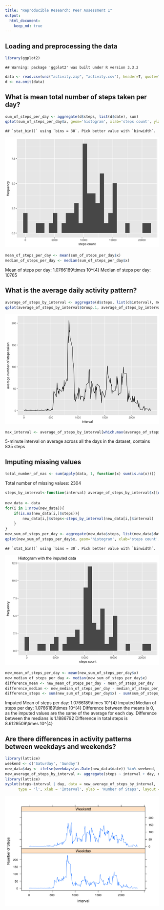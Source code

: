 ```yaml
---
title: "Reproducible Research: Peer Assessment 1"
output: 
  html_document:
    keep_md: true
---
```



## Loading and preprocessing the data

```r
library(ggplot2)
```

```
## Warning: package 'ggplot2' was built under R version 3.3.2
```

```r
data <- read.csv(unz("activity.zip", "activity.csv"), header=T, quote="\"", sep=",")
d <- na.omit(data)
```

## What is mean total number of steps taken per day?

```r
sum_of_steps_per_day <- aggregate(d$steps, list(d$date), sum)
qplot(sum_of_steps_per_day$x, geom='histogram', xlab='steps count', ylab='frequency')
```

```
## `stat_bin()` using `bins = 30`. Pick better value with `binwidth`.
```

![](PA1_template_files/figure-html/unnamed-chunk-2-1.png)<!-- -->


```r
mean_of_steps_per_day <- mean(sum_of_steps_per_day$x)
median_of_steps_per_day <- median(sum_of_steps_per_day$x)
```

Mean of steps per day: 1.0766189\times 10^{4} 
Median of steps per day: 10765 

## What is the average daily activity pattern?

```r
average_of_steps_by_interval <- aggregate(d$steps, list(d$interval), mean)
qplot(average_of_steps_by_interval$Group.1, average_of_steps_by_interval$x, geom='line', xlab='interval', ylab='average number of steps taken')
```

![](PA1_template_files/figure-html/unnamed-chunk-4-1.png)<!-- -->

```r
max_interval <- average_of_steps_by_interval[which.max(average_of_steps_by_interval$x), 1]
```
5-minute interval on average across all the days in the dataset, contains 835 steps

## Imputing missing values

```r
total_number_of_nas <- sum(apply(data, 1, function(x) sum(is.na(x))))
```
Total number of missing values: 2304


```r
steps_by_interval<-function(interval) average_of_steps_by_interval$x[[which(average_of_steps_by_interval$Group.1 == interval)]]

new_data <- data
for(i in 1:nrow(new_data)){
    if(is.na(new_data[i,]$steps)){
        new_data[i,]$steps<-steps_by_interval(new_data[i,]$interval)
    }
}
new_sum_of_steps_per_day <- aggregate(new_data$steps, list(new_data$date), sum)
qplot(new_sum_of_steps_per_day$x, geom='histogram', xlab='steps count', ylab='frequency', main='Histogram with the imputed data')
```

```
## `stat_bin()` using `bins = 30`. Pick better value with `binwidth`.
```

![](PA1_template_files/figure-html/unnamed-chunk-7-1.png)<!-- -->


```r
new_mean_of_steps_per_day <- mean(new_sum_of_steps_per_day$x)
new_median_of_steps_per_day <- median(new_sum_of_steps_per_day$x)
difference_mean <- new_mean_of_steps_per_day - mean_of_steps_per_day
difference_median <- new_median_of_steps_per_day - median_of_steps_per_day
difference_steps <- sum(new_sum_of_steps_per_day$x) - sum(sum_of_steps_per_day$x)
```

Imputed Mean of steps per day: 1.0766189\times 10^{4} 
Imputed Median of steps per day: 1.0766189\times 10^{4} 
Difference between the means is 0, as the imputed values are the same of the average for each day.
Difference between the medians is 1.1886792
Difference in total steps is 8.6129509\times 10^{4}

## Are there differences in activity patterns between weekdays and weekends?

```r
library(lattice)
weekend <- c('Saturday', 'Sunday')
new_data$day <- ifelse(weekdays(as.Date(new_data$date)) %in% weekend, 'Weekend', 'Weekday')
new_average_of_steps_by_interval <- aggregate(steps ~ interval + day, new_data, mean)
library(lattice)
xyplot(steps~interval | day, data = new_average_of_steps_by_interval,
      type = 'l', xlab = 'Interval', ylab = 'Number of Steps', layout = c(1,2))
```

![](PA1_template_files/figure-html/unnamed-chunk-9-1.png)<!-- -->
